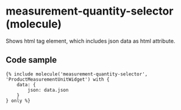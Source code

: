 # measurement-quantity-selector (molecule)

Shows html tag element, which includes json data as html attribute.

## Code sample 

```
{% include molecule('measurement-quantity-selector', 'ProductMeasurementUnitWidget') with {
    data: {
        json: data.json
    }
} only %}
```
